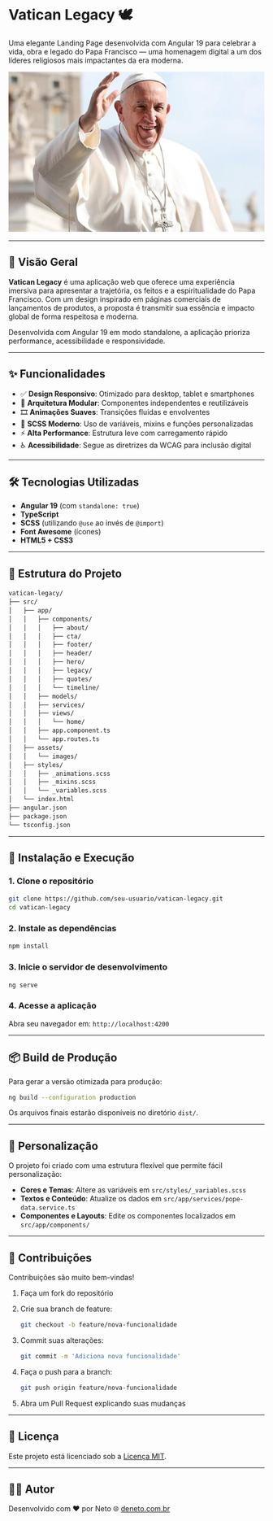 # Vatican Legacy 🕊️

Uma elegante Landing Page desenvolvida com Angular 19 para celebrar a vida, obra e legado do Papa Francisco — uma homenagem digital a um dos líderes religiosos mais impactantes da era moderna.

![Vatican Legacy - Preview](src/assets/pope-francis.jpeg)

---

## 🌟 Visão Geral

**Vatican Legacy** é uma aplicação web que oferece uma experiência imersiva para apresentar a trajetória, os feitos e a espiritualidade do Papa Francisco. Com um design inspirado em páginas comerciais de lançamentos de produtos, a proposta é transmitir sua essência e impacto global de forma respeitosa e moderna.

Desenvolvida com Angular 19 em modo standalone, a aplicação prioriza performance, acessibilidade e responsividade.

---

## ✨ Funcionalidades

- ✅ **Design Responsivo**: Otimizado para desktop, tablet e smartphones
- 🧩 **Arquitetura Modular**: Componentes independentes e reutilizáveis
- 🎞️ **Animações Suaves**: Transições fluidas e envolventes
- 🎨 **SCSS Moderno**: Uso de variáveis, mixins e funções personalizadas
- ⚡ **Alta Performance**: Estrutura leve com carregamento rápido
- ♿ **Acessibilidade**: Segue as diretrizes da WCAG para inclusão digital

---

## 🛠️ Tecnologias Utilizadas

- **Angular 19** (com `standalone: true`)
- **TypeScript**
- **SCSS** (utilizando `@use` ao invés de `@import`)
- **Font Awesome** (ícones)
- **HTML5 + CSS3**

---

## 📁 Estrutura do Projeto

```bash
vatican-legacy/
├── src/
│   ├── app/
│   │   ├── components/
│   │   │   ├── about/
│   │   │   ├── cta/
│   │   │   ├── footer/
│   │   │   ├── header/
│   │   │   ├── hero/
│   │   │   ├── legacy/
│   │   │   ├── quotes/
│   │   │   └── timeline/
│   │   ├── models/
│   │   ├── services/
│   │   ├── views/
│   │   │   └── home/
│   │   ├── app.component.ts
│   │   └── app.routes.ts
│   ├── assets/
│   │   └── images/
│   ├── styles/
│   │   ├── _animations.scss
│   │   ├── _mixins.scss
│   │   └── _variables.scss
│   └── index.html
├── angular.json
├── package.json
└── tsconfig.json
```

---

## 🚀 Instalação e Execução

### 1. Clone o repositório

```bash
git clone https://github.com/seu-usuario/vatican-legacy.git
cd vatican-legacy
```

### 2. Instale as dependências

```bash
npm install
```

### 3. Inicie o servidor de desenvolvimento

```bash
ng serve
```

### 4. Acesse a aplicação

Abra seu navegador em: `http://localhost:4200`

---

## 📦 Build de Produção

Para gerar a versão otimizada para produção:

```bash
ng build --configuration production
```

Os arquivos finais estarão disponíveis no diretório `dist/`.

---

## 🎨 Personalização

O projeto foi criado com uma estrutura flexível que permite fácil personalização:

- **Cores e Temas**: Altere as variáveis em `src/styles/_variables.scss`
- **Textos e Conteúdo**: Atualize os dados em `src/app/services/pope-data.service.ts`
- **Componentes e Layouts**: Edite os componentes localizados em `src/app/components/`

---

## 🤝 Contribuições

Contribuições são muito bem-vindas!

1. Faça um fork do repositório
2. Crie sua branch de feature:
   ```bash
   git checkout -b feature/nova-funcionalidade
   ```
3. Commit suas alterações:

   ```bash
   git commit -m 'Adiciona nova funcionalidade'
   ```

4. Faça o push para a branch:

   ```bash
   git push origin feature/nova-funcionalidade
   ```

5. Abra um Pull Request explicando suas mudanças

---

## 📜 Licença

Este projeto está licenciado sob a [Licença MIT](https://chatgpt.com/c/LICENSE).

---

## 👨‍💻 Autor

Desenvolvido com ❤️ por Neto
🌐 [deneto.com.br](https://deneto.com.br/)